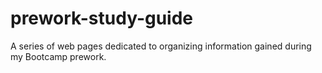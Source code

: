 # prework-study-guide
A series of web pages dedicated to organizing information gained during my Bootcamp prework.
